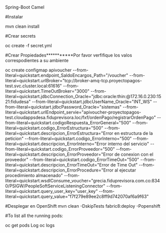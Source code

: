 Spring-Boot Camel

#Instalar

mvn clean install

#Crear secrets

oc create -f secret.yml

#Crear Propiedades***********Por favor verfifique los valos correspodientes a su ambiente

oc create configmap apivoucher --from-literal=quickstart.endpoint_SaldoEncargos_Path="/voucher" --from-literal=quickstart.urlBroker="tcp://broker-amq-tcp.proyectopagos-test.svc.cluster.local:61616" --from-literal=quickstart.TimeOutBroker="3000" --from-literal=quickstart.jdbcConnection_Oracle="jdbc:oracle:thin:@172.16.0.230:1521:fidudesa" --from-literal=quickstart.jdbcUserName_Oracle="INT_WS" --from-literal=quickstart.jdbcPassword_Oracle="sistemas" --from-literal=quickstart.urlEndpoint_servie="apivoucher-proyectopagos-test.cloudappsdesa.fiduprevisora.loc/fxf/ordenPago/registrarOrdenPago" --from-literal=quickstart.codigoRespuesta_ErrorGeneral="500" --from-literal=quickstart.codigo_ErrorEstructura="500" --from-literal=quickstart.descripcion_ErrorEstructura="Error en estructura de la peticion" --from-literal=quickstart.codigo_ErrorInterno="500" --from-literal=quickstart.descripcion_ErrorInterno="Error interno del servicio" --from-literal=quickstart.codigo_ErrorProveedor="500" --from-literal=quickstart.descripcion_ErrorProveedor="Error de conexion con el proveedor" --from-literal=quickstart.codigo_ErrorTimeOut="500" --from-literal=quickstart.descripcion_ErrorTimeOut="Error de Time Out" --from-literal=quickstart.descripcion_ErrorProcedure="Error al ejecutar procedimiento almacenado" --from-literal=quickstart.wsdlConsume_voucher="grecia.fiduprevisora.com.co:8340/PSIGW/PeopleSoftServiceListeningConnector" --from-literal=quickstart.query_user_key="user_key" --from-literal=quickstart.query_value="f7f279e89ee2c8ff9d742070af6a9f63"

#Desplegar en OpenShift
mvn clean -DskipTests fabric8:deploy -Popenshift

#To list all the running pods:

oc get pods
Log oc logs